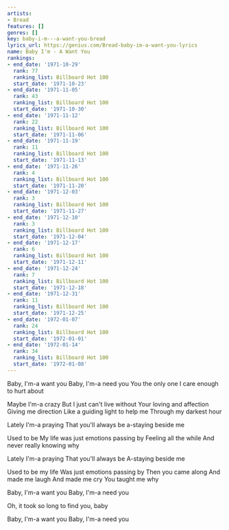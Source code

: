 ```yaml
---
artists:
- Bread
features: []
genres: []
key: baby-i-m---a-want-you-bread
lyrics_url: https://genius.com/Bread-baby-im-a-want-you-lyrics
name: Baby I'm - A Want You
rankings:
- end_date: '1971-10-29'
  rank: 77
  ranking_list: Billboard Hot 100
  start_date: '1971-10-23'
- end_date: '1971-11-05'
  rank: 43
  ranking_list: Billboard Hot 100
  start_date: '1971-10-30'
- end_date: '1971-11-12'
  rank: 22
  ranking_list: Billboard Hot 100
  start_date: '1971-11-06'
- end_date: '1971-11-19'
  rank: 11
  ranking_list: Billboard Hot 100
  start_date: '1971-11-13'
- end_date: '1971-11-26'
  rank: 4
  ranking_list: Billboard Hot 100
  start_date: '1971-11-20'
- end_date: '1971-12-03'
  rank: 3
  ranking_list: Billboard Hot 100
  start_date: '1971-11-27'
- end_date: '1971-12-10'
  rank: 3
  ranking_list: Billboard Hot 100
  start_date: '1971-12-04'
- end_date: '1971-12-17'
  rank: 6
  ranking_list: Billboard Hot 100
  start_date: '1971-12-11'
- end_date: '1971-12-24'
  rank: 7
  ranking_list: Billboard Hot 100
  start_date: '1971-12-18'
- end_date: '1971-12-31'
  rank: 11
  ranking_list: Billboard Hot 100
  start_date: '1971-12-25'
- end_date: '1972-01-07'
  rank: 24
  ranking_list: Billboard Hot 100
  start_date: '1972-01-01'
- end_date: '1972-01-14'
  rank: 34
  ranking_list: Billboard Hot 100
  start_date: '1972-01-08'
---
```

Baby, I'm-a want you
Baby, I'm-a need you
You the only one
I care enough to hurt about

Maybe I'm-a crazy
But I just can't live without
Your loving and affection
Giving me direction
Like a guiding light to help me
Through my darkest hour

Lately I'm-a praying
That you'll always be a-staying beside me

Used to be
My life was just emotions passing by
Feeling all the while
And never really knowing why

Lately I'm-a praying
That you'll always be
A-staying beside me

Used to be my life
Was just emotions passing by
Then you came along
And made me laugh
And made me cry
You taught me why

Baby, I'm-a want you
Baby, I'm-a need you

Oh, it took so long to find you, baby

Baby, I'm-a want you
Baby, I'm-a need you
